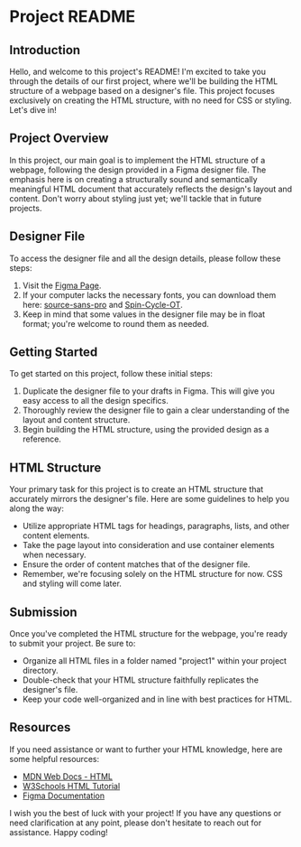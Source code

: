 # Project README

## Introduction

Hello, and welcome to this project's README! I'm excited to take you through the details of our first project, where we'll be building the HTML structure of a webpage based on a designer's file. This project focuses exclusively on creating the HTML structure, with no need for CSS or styling. Let's dive in!

## Project Overview

In this project, our main goal is to implement the HTML structure of a webpage, following the design provided in a Figma designer file. The emphasis here is on creating a structurally sound and semantically meaningful HTML document that accurately reflects the design's layout and content. Don't worry about styling just yet; we'll tackle that in future projects.

## Designer File

To access the designer file and all the design details, please follow these steps:

1. Visit the [Figma Page](https://www.figma.com/file/your-figma-link).
2. If your computer lacks the necessary fonts, you can download them here: [source-sans-pro](link-to-font) and [Spin-Cycle-OT](link-to-font).
3. Keep in mind that some values in the designer file may be in float format; you're welcome to round them as needed.

## Getting Started

To get started on this project, follow these initial steps:

1. Duplicate the designer file to your drafts in Figma. This will give you easy access to all the design specifics.
2. Thoroughly review the designer file to gain a clear understanding of the layout and content structure.
3. Begin building the HTML structure, using the provided design as a reference.

## HTML Structure

Your primary task for this project is to create an HTML structure that accurately mirrors the designer's file. Here are some guidelines to help you along the way:

- Utilize appropriate HTML tags for headings, paragraphs, lists, and other content elements.
- Take the page layout into consideration and use container elements when necessary.
- Ensure the order of content matches that of the designer file.
- Remember, we're focusing solely on the HTML structure for now. CSS and styling will come later.

## Submission

Once you've completed the HTML structure for the webpage, you're ready to submit your project. Be sure to:

- Organize all HTML files in a folder named "project1" within your project directory.
- Double-check that your HTML structure faithfully replicates the designer's file.
- Keep your code well-organized and in line with best practices for HTML.

## Resources

If you need assistance or want to further your HTML knowledge, here are some helpful resources:

- [MDN Web Docs - HTML](https://developer.mozilla.org/en-US/docs/Web/HTML)
- [W3Schools HTML Tutorial](https://www.w3schools.com/html/)
- [Figma Documentation](https://www.figma.com/docs/)

I wish you the best of luck with your project! If you have any questions or need clarification at any point, please don't hesitate to reach out for assistance. Happy coding!
